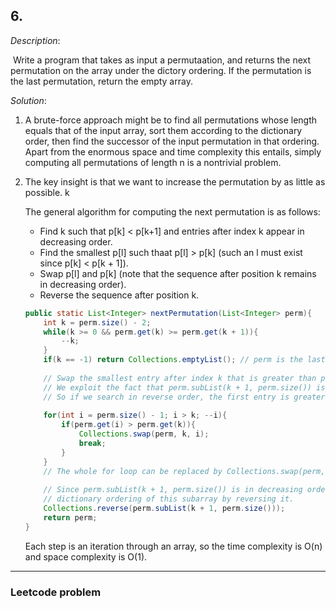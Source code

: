 ## 6.

*Description*:

​		Write a program that takes as input a permutaation, and returns the next permutation on the array  under the dictory  ordering. If the permutation is the last permutation, return the empty array.

*Solution*:

1. A brute-force approach might be to find all permutations whose length equals that of the input array, sort them according to the dictionary order, then find the successor of the input permutation in that ordering. Apart from the enormous space and time complexity this entails, simply computing all permutations of length n is a nontrivial problem.

2. The key insight is that we want to increase the permutation by as little as possible. k

   The general algorithm for computing the next permutation is as follows:

   - Find k such that p[k] < p[k+1] and entries after index k appear in decreasing order.
   - Find the smallest p[l] such thaat p[l] > p[k] (such an l must exist since p[k] < p[k + 1]).
   - Swap p[l] and p[k] (note that the sequence after position k remains in decreasing order).
   - Reverse the sequence after position k.

   ```java
   public static List<Integer> nextPermutation(List<Integer> perm){
       int k = perm.size() - 2;
       while(k >= 0 && perm.get(k) >= perm.get(k + 1)){
           --k;
       }
       if(k == -1) return Collections.emptyList(); // perm is the last permutation
       
       // Swap the smallest entry after index k that is greater than perm[k].
       // We exploit the fact that perm.subList(k + 1, perm.size()) is decreasing
       // So if we search in reverse order, the first entry is greater than perm[k] is the smallest
       
       for(int i = perm.size() - 1; i > k; --i){
           if(perm.get(i) > perm.get(k)){
               Collections.swap(perm, k, i);
               break;
           }
       }
       // The whole for loop can be replaced by Collections.swap(perm, k, perm.size()-1);
       
       // Since perm.subList(k + 1, perm.size()) is in decreasing order, we can build the smallest
       // dictionary ordering of this subarray by reversing it.
       Collections.reverse(perm.subList(k + 1, perm.size()));
       return perm;
   }
   ```

   Each step is an iteration through an array, so the time complexity is O(n) and space complexity is O(1).

***

### Leetcode problem

